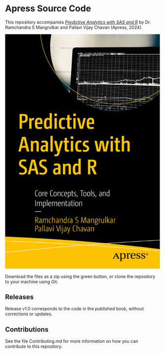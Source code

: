 # Apress Source Code

This repository accompanies [*Predictive Analytics with SAS and R*](https://link.springer.com/book/9798868809040) by  Dr. Ramchandra S Mangrulkar and Pallavi Vijay Chavan (Apress, 2024).

[comment]: #cover
![Cover image](979-8-8688-0904-0.jpg)

Download the files as a zip using the green button, or clone the repository to your machine using Git.

## Releases

Release v1.0 corresponds to the code in the published book, without corrections or updates.

## Contributions

See the file Contributing.md for more information on how you can contribute to this repository.